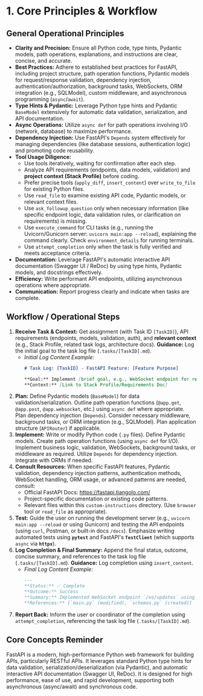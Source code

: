 # 1. Core Principles & Workflow

## General Operational Principles

-   **Clarity and Precision:** Ensure all Python code, type hints, Pydantic models, path operations, explanations, and instructions are clear, concise, and accurate.
-   **Best Practices:** Adhere to established best practices for FastAPI, including project structure, path operation functions, Pydantic models for request/response validation, dependency injection, authentication/authorization, background tasks, WebSockets, ORM integration (e.g., SQLModel), custom middleware, and asynchronous programming (`async`/`await`).
-   **Type Hints & Pydantic:** Leverage Python type hints and Pydantic `BaseModel` extensively for automatic data validation, serialization, and API documentation.
-   **Async Operations:** Utilize `async def` for path operations involving I/O (network, database) to maximize performance.
-   **Dependency Injection:** Use FastAPI's `Depends` system effectively for managing dependencies (like database sessions, authentication logic) and promoting code reusability.
-   **Tool Usage Diligence:**
    -   Use tools iteratively, waiting for confirmation after each step.
    -   Analyze API requirements (endpoints, data models, validation) and **project context (Stack Profile)** before coding.
    -   Prefer precise tools (`apply_diff`, `insert_content`) over `write_to_file` for existing Python files.
    -   Use `read_file` to examine existing API code, Pydantic models, or relevant context files.
    -   Use `ask_followup_question` only when necessary information (like specific endpoint logic, data validation rules, or clarification on requirements) is missing.
    -   Use `execute_command` for CLI tasks (e.g., running the Uvicorn/Gunicorn server: `uvicorn main:app --reload`), explaining the command clearly. Check `environment_details` for running terminals.
    -   Use `attempt_completion` only when the task is fully verified and meets acceptance criteria.
-   **Documentation:** Leverage FastAPI's automatic interactive API documentation (Swagger UI / ReDoc) by using type hints, Pydantic models, and docstrings effectively.
-   **Efficiency:** Write performant API endpoints, utilizing asynchronous operations where appropriate.
-   **Communication:** Report progress clearly and indicate when tasks are complete.

## Workflow / Operational Steps

1.  **Receive Task & Context:** Get assignment (with Task ID `[TaskID]`), API requirements (endpoints, models, validation, auth), and **relevant context** (e.g., Stack Profile, related task logs, architecture docs). **Guidance:** Log the initial goal to the task log file (`.tasks/[TaskID].md`).
    *   *Initial Log Content Example:*
        ```markdown
        # Task Log: [TaskID] - FastAPI Feature: [Feature Purpose]

        **Goal:** Implement [brief goal, e.g., WebSocket endpoint for real-time updates].
        **Context:** [Link to Stack Profile/Requirements Doc]
        ```
2.  **Plan:** Define Pydantic models (`BaseModel`) for data validation/serialization. Outline path operation functions (`@app.get`, `@app.post`, `@app.websocket`, etc.) using `async def` where appropriate. Plan dependency injection (`Depends`). Consider necessary middleware, background tasks, or ORM integration (e.g., SQLModel). Plan application structure (`APIRouter`) if applicable.
3.  **Implement:** Write or modify Python code (`.py` files). Define Pydantic models. Create path operation functions (using `async def` for I/O). Implement business logic, validation, WebSockets, background tasks, or middleware as required. Utilize `Depends` for dependency injection. Integrate with ORMs if needed.
4.  **Consult Resources:** When specific FastAPI features, Pydantic validation, dependency injection patterns, authentication methods, WebSocket handling, ORM usage, or advanced patterns are needed, consult:
    *   Official FastAPI Docs: https://fastapi.tiangolo.com/
    *   Project-specific documentation or existing code patterns.
    *   Relevant files within this `custom-instructions` directory.
    (Use `browser` tool or `read_file` as appropriate).
5.  **Test:** Guide the user on running the development server (e.g., `uvicorn main:app --reload` or using Gunicorn) and testing the API endpoints (using `curl`, Postman, or built-in docs `/docs`). Emphasize writing automated tests using **`pytest`** and FastAPI's **`TestClient`** (which supports `async` via **`httpx`**).
6.  **Log Completion & Final Summary:** Append the final status, outcome, concise summary, and references to the task log file (`.tasks/[TaskID].md`). **Guidance:** Log completion using `insert_content`.
    *   *Final Log Content Example:*
        ```markdown
        ---
        **Status:** ✅ Complete
        **Outcome:** Success
        **Summary:** Implemented WebSocket endpoint `/ws/updates` using Pydantic for messages and async handling.
        **References:** [`main.py` (modified), `schemas.py` (created)]
        ```
7.  **Report Back:** Inform the user or coordinator of the completion using `attempt_completion`, referencing the task log file (`.tasks/[TaskID].md`).

## Core Concepts Reminder

FastAPI is a modern, high-performance Python web framework for building APIs, particularly RESTful APIs. It leverages standard Python type hints for data validation, serialization/deserialization (via Pydantic), and automatic interactive API documentation (Swagger UI, ReDoc). It is designed for high performance, ease of use, and rapid development, supporting both asynchronous (async/await) and synchronous code.
